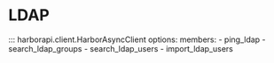 # LDAP

::: harborapi.client.HarborAsyncClient
    options:
        members:
        - ping_ldap
        - search_ldap_groups
        - search_ldap_users
        - import_ldap_users
